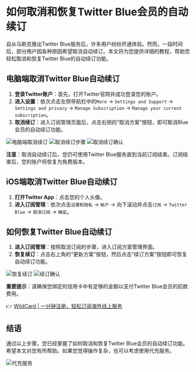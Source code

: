 # 如何取消和恢复Twitter Blue会员的自动续订

自从马斯克推出Twitter Blue服务后，许多用户纷纷开通体验。然而，一段时间后，部分用户因各种原因希望取消自动续订。本文将为您提供详细的教程，帮助您轻松取消和恢复Twitter Blue的自动续订功能。

## 电脑端取消Twitter Blue自动续订

1. **登录Twitter账户**：首先，打开Twitter官网并成功登录您的账户。
2. **进入设置**：依次点击左侧导航栏中的`More` → `Settings and Support` → `Settings and privacy` → `Manage Subscription` → `Manage your current subscription`。
3. **取消续订**：进入订阅管理页面后，点击右侧的“取消方案”按钮，即可取消Blue会员的自动续订功能。

![电脑端取消续订](https://bbtdd.com/img/8564851671996.webp)
![取消续订步骤](https://bbtdd.com/img/83052946743907.webp)
![取消续订确认](https://bbtdd.com/img/7725152193.webp)

**注意**：取消自动续订后，您仍可使用Twitter Blue服务直到当前订阅结束。订阅结束后，您的账户将恢复为免费版本。

## iOS端取消Twitter Blue自动续订

1. **打开Twitter App**：点击您的个人头像。
2. **进入订阅管理**：依次点击`设置和隐私` → `帐户` → 向下滚动并点击`订阅` → `Twitter Blue` → `取消订阅` → `确定`。

## 如何恢复Twitter Blue自动续订

1. **进入订阅管理**：按照取消订阅的步骤，进入订阅方案管理界面。
2. **恢复续订**：点击右上角的“更新方案”按钮，然后点击“续订方案”按钮即可恢复自动续订功能。

![恢复续订](https://bbtdd.com/img/7545718361891.webp)
![续订确认](https://bbtdd.com/img/9559449636.webp)

**重要提示**：请确保您绑定的信用卡中有足够的金额以支付Twitter Blue会员的扣款费用。

👉 [WildCard | 一分钟注册，轻松订阅海外线上服务](https://bbtdd.com/WildCard)

## 结语

通过以上步骤，您已经掌握了如何取消和恢复Twitter Blue会员的自动续订功能。希望本文对您有所帮助。如果您觉得操作复杂，也可以考虑使用代充服务。

![代充服务](https://bbtdd.com/img/9921917701.webp)